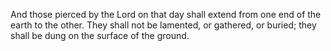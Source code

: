 And those pierced by the Lord on that day shall extend from one end of the earth to the other. They shall not be lamented, or gathered, or buried; they shall be dung on the surface of the ground.

